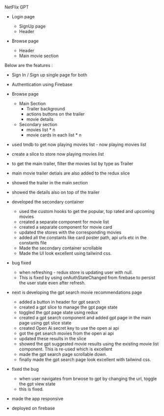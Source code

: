 NetFlix GPT

- Login page 
    - SignUp page
    - Header

- Browse page
  - Header
  - Main movie section
    

Below are the features : 

- Sign In / Sign up single page for both
- Authentication using Firebase
- Browse page 
  - Main Section
    - Trailer background
    - actions buttons on the trailer
    - movie details
  - Secondary section
    - movies list * n
    - movie cards in each list * n

- used tmdb to get now playing movies list - now playing movies list
- create a slice to store now playing movies list
- to get the main trailer, filter the movies list by type as Trailer
- main movie trailer detials are also added to the redux slice
- showed the trailer in the main section
- showed the details also on top of the trailer

- developed the secondary container
  - used the custom hooks to get the popular, top rated and upcoming movies
  - created a separate component for movie list
  - created a separate component for movie card
  - updated the stores with the corresponding movies
  - added all the constants like card poster path, api urls etc in the constants file
  - Made the secondary container scrollable
  - Made the UI look excellent using tailwind css.

- bug fixed
  - when refreshing - redux store is updating user with null. 
  - This is fixed by using onAuthStateChanged from firebase to persist the user state  even after refresh.

- next is developing the gpt search movie recommendations page
  - added a button in header for gpt search
  - created a gpt slice to manage the gpt page state
  - toggled the gpt page state using redux
  - created a gpt search component and added gpt page in the main page using gpt slice state
  - created Open Ai secret key to use the open ai api
  - got the get search movies from the open ai api
  - updated these results in the slice
  - showed the gpt suggested movie results using the existing movie list component. This is re-used which is excellent
  - made the gpt search page scrollable down. 
  - finally made the gpt search page look excellent with tailwind css.

- fixed the bug 
  - when user navigates from brwose to gpt by changing the url, toggle the gpt view state
  - this is fixed.

- made the app responsive
- deployed on firebase